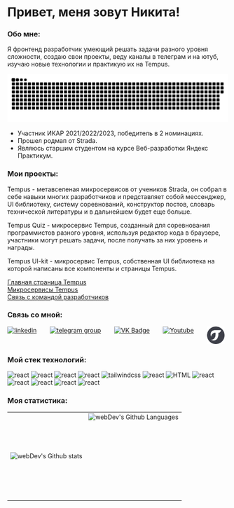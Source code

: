 # Привет, меня зовут Никита!

### Обо мне:

Я фронтенд разработчик умеющий решать задачи разного уровня сложности, создаю свои проекты, веду каналы в телеграм и на ютуб, изучаю новые технологии и практикую их на Tempus.

<p align="center">
 <img width="800" src="Assets/github-snake.svg" alt="snake"/>
</p>

- Участник ИКАР 2021/2022/2023, победитель в 2 номинациях.
- Прошел родмап от Strada.
- Являюсь старшим студентом на курсе Веб-разработки Яндекс Практикум.

### Мои проекты:

Tempus - метавселеная микросервисов от учеников Strada, он собрал в себе навыки многих разработчиков и представляет собой мессенджер, UI библиотеку, систему соревнований, конструктор постов, словарь технической литературы и в дальнейшем будет еще больше.

Tempus Quiz - микросервис Tempus, созданный для соревнования программистов разного уровня, используя редактор кода в браузере, участники могут решать задачи, после получать за них уровень и награды.

Tempus UI-kit - микросервис Tempus, собственная UI библиотека на которой написаны все компоненты и страницы Tempus.

<a href="https://tempus-one-ts.vercel.app/" target="_blank">Главная страница Tempus</a><br/>
<a href="http://localhost:5173/Services/" target="_blank">Микросервисы Tempus</a><br/>
<a href="https://t.me/NikitaEfimovv" target="_blank">Связь с командой разработчиков</a>

### Связь со мной:

  <div id="badges" style='display:flex; gap:30px;'>
    <a href="https://novokuznetsk.hh.ru/resume/1945b4bcff0cba59800039ed1f6e597437646a" target="_blank">
      <img src="https://i.hh.ru/logos/svg/hh.ru__min_.svg?v=11032019" width="40" height="40" alt="linkedin" />
    </a>
    <a href="https://t.me/NikitaEfimovv" target="_blank">
      <img src="https://cdn-icons-png.flaticon.com/512/2111/2111646.png" width="40" height="40" alt="telegram group" />
    </a>
    <a href="https://vk.com/by_efimov" target="_blank">
      <img src="https://cdn-icons-png.flaticon.com/512/145/145813.png" width="40" height="40" alt="VK Badge"/>
    </a>
		<a href="https://www.youtube.com/@ByEfimov/streams" target="_blank">
      <img src="https://cdn-icons-png.flaticon.com/512/3670/3670147.png" width="40" height="40" alt="Youtube"/>
    </a>
    <a href="https://tempus-one-ts.vercel.app/User/zi3NiI23OSQ7VNkXf3JJfC19agf1" target="_blank" styles="border-radius:50px; overflow: hidden;">
      <img src="Assets/Group 172.svg" width="40" height="40" alt="Zen Badge"/>
    </a>
  </div>

### Мой стек технологий:

![react](https://img.shields.io/badge/-REACT-700CF5?style=for-the-badge&logo=react&logoColor=61DAFB&color=333)
![react](https://img.shields.io/badge/-REDUX-700CF5?style=for-the-badge&logo=redux&logoColor=764ABC&color=333)
![react](https://img.shields.io/badge/-hook%20form-700CF5?style=for-the-badge&logo=reacthookform&logoColor=EC5990&color=333)
![react](https://img.shields.io/badge/-PRETTIER-700CF5?style=for-the-badge&logo=prettier&logoColor=F7B93E&color=333)
![tailwindcss](https://img.shields.io/badge/-tailwind%20css-700CF5?style=for-the-badge&logo=tailwindcss&logoColor=06B6D4&color=333)
![react](https://img.shields.io/badge/-TYPESCRIPT-700CF5?style=for-the-badge&logo=typescript&logoColor=3178C6&color=333)
![HTML](https://img.shields.io/badge/-HTML-700CF5?style=for-the-badge&logo=html5&logoColor=E34F26&color=333)
![react](https://img.shields.io/badge/-SASS-700CF5?style=for-the-badge&logo=sass&logoColor=CC6699&color=333)
![react](https://img.shields.io/badge/-firebase-700CF5?style=for-the-badge&logo=firebase&logoColor=FFCA28&color=333)
![react](https://img.shields.io/badge/-NPM-700CF5?style=for-the-badge&logo=npm&logoColor=CB3837&color=333)
![react](https://img.shields.io/badge/-vite-700CF5?style=for-the-badge&logo=vite&logoColor=646CFF&color=333)
![react](https://img.shields.io/badge/-git-700CF5?style=for-the-badge&logo=git&logoColor=F05032&color=333)

### Моя статистика:

<table>
  <tr>
    <td>
      <img align="left" src="http://github-readme-streak-stats.herokuapp.com?user=ByEfimov&theme=dark&background=000000" alt="webDev's Github stats" />
    </td>
    <td>
      <img height="195px" align="right" alt="webDev's Github Languages" src="https://github-readme-stats-sigma-five.vercel.app/api/top-langs/?username=ByEfimov&layout=compact&theme=vision-friendly-dark" />
    </td>
  </tr>
</table>
